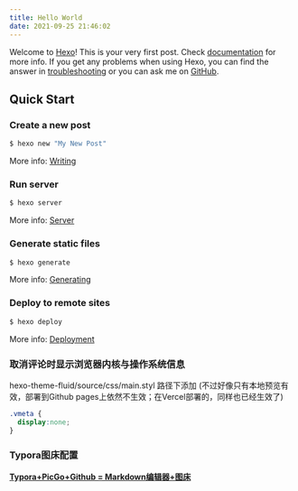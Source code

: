 ```yaml
---
title: Hello World
date: 2021-09-25 21:46:02
---
```

Welcome to [Hexo](https://hexo.io/)! This is your very first post. Check [documentation](https://hexo.io/docs/) for more info. If you get any problems when using Hexo, you can find the answer in [troubleshooting](https://hexo.io/docs/troubleshooting.html) or you can ask me on [GitHub](https://github.com/hexojs/hexo/issues).

## Quick Start

### Create a new post

``` bash
$ hexo new "My New Post"
```

More info: [Writing](https://hexo.io/docs/writing.html)

### Run server

``` bash
$ hexo server
```

More info: [Server](https://hexo.io/docs/server.html)

### Generate static files

``` bash
$ hexo generate
```

More info: [Generating](https://hexo.io/docs/generating.html)

### Deploy to remote sites

``` bash
$ hexo deploy
```

More info: [Deployment](https://hexo.io/docs/one-command-deployment.html)

### 取消评论时显示浏览器内核与操作系统信息

hexo-theme-fluid/source/css/main.styl 路径下添加 (不过好像只有本地预览有效，部署到Github pages上依然不生效；在Vercel部署的，同样也已经生效了)

```css
.vmeta {
  display:none;
}
```

### Typora图床配置
[**Typora+PicGo+Github = Markdown编辑器+图床**](https://zhuanlan.zhihu.com/p/365829157)

